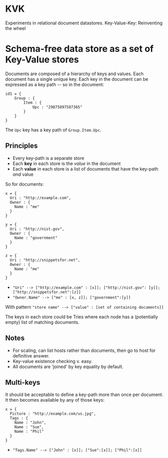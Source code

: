 KVK
===

Experiments in relational document datastores. Key-Value-Key: Reinventing the wheel

Schema-free data store as a set of Key-Value stores
===================================================

Documents are composed of a hierarchy of keys and values. Each document has a single unique key.
Each key in the document can be expressed as a key path -- so in the document:

```
id1 = {
	Group : {
		Item : {
			Upc : "29875897587365"
		}
	}
}
```

The `Upc` key has a key path of `Group.Item.Upc`.

Principles
----------

* Every key-path is a separate store
* Each __key__ in each store is the _value_ in the document
* Each __value__ in each store is a list of documents that have the key-path _and_ value

So for documents:
```
x = {
  Uri : "http://example.com",
  Owner : {
    Name : "me"
  }
}

y = {
  Uri : "http://nist.gov",
  Owner : {
    Name : "government"
  }
}

z = {
  Uri : "http://snippetsfor.net",
  Owner : {
    Name : "me"
  }
}
```

* `"Uri" --> ["http://example.com" : [x]]; ["http://nist.gov": [y]]; ["http://snippetsfor.net":[z]]`
* `"Owner.Name" --> ["me" : [x, z]]; ["government":[y]]`

With pattern `"store name" --> ["value" : [set of containing documents]]`

The keys in each store could be Tries where each node has a (potentially empty) list of matching documents.

Notes
-----
* For scaling, can list hosts rather than documents, then go to host for definitive answer.
* Key-value existence checking v. easy.
* All documents are 'joined' by key equality by default.

Multi-keys
----------

It should be acceptable to define a key-path more than once per document. It then becomes 
available by any of those keys:

```
x = {
  Picture : "http://example.com/us.jpg",
  Tags : {
    Name : "John",
	Name : "Sue",
	Name : "Phil"
  }
}
```
* `"Tags.Name" --> ["John" : [x]]; ["Sue":[x]]; ["Phil":[x]]`
